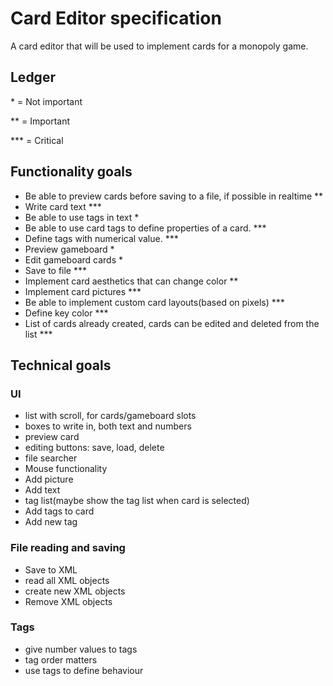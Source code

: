 # Card Editor specification
A card editor that will be used to implement cards for a monopoly game.

## Ledger

 \* = Not important

 \** = Important
 
 \*** = Critical 
## Functionality goals

- Be able to preview cards before saving to a file, if possible in realtime **
- Write card text ***
- Be able to use tags in text *
- Be able to use card tags to define properties of a card. ***
- Define tags with numerical value. ***
- Preview gameboard *
- Edit gameboard cards *
- Save to file ***
- Implement card aesthetics that can change color **
- Implement card pictures ***
- Be able to implement custom card layouts(based on pixels) ***
- Define key color ***
- List of cards already created, cards can be edited and deleted from the list ***

## Technical goals

### UI
- list with scroll, for cards/gameboard slots
- boxes to write in, both text and numbers
- preview card
- editing buttons: save, load, delete
- file searcher
- Mouse functionality
- Add picture
- Add text
- tag list(maybe show the tag list when card is selected)
- Add tags to card
- Add new tag

### File reading and saving
- Save to XML
- read all XML objects
- create new XML objects
- Remove XML objects

### Tags
- give number values to tags
- tag order matters
- use tags to define behaviour


